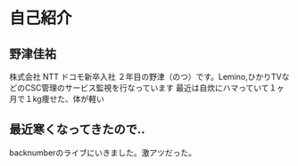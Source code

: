 # 自己紹介

## 野津佳祐

株式会社 NTT ドコモ新卒入社 ２年目の野津（のつ）です。Lemino,ひかりTVなどのCSC管理のサービス監視を行なっています
最近は自炊にハマっていて１ヶ月で１kg痩せた、体が軽い

## 最近寒くなってきたので..

backnumberのライブにいきました。激アツだった。